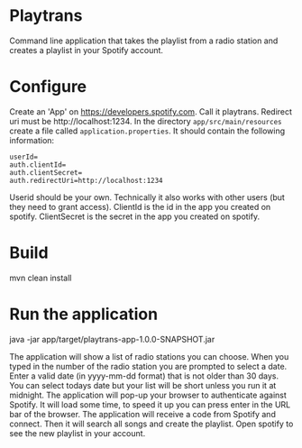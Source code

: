 # Playtrans

Command line application that takes the playlist from a radio station and creates a playlist in your Spotify account.

# Configure

Create an 'App' on https://developers.spotify.com. Call it playtrans. Redirect uri must be http://localhost:1234.
In the directory `app/src/main/resources` create a file called `application.properties`.
It should contain the following information:
```
userId=
auth.clientId=
auth.clientSecret=
auth.redirectUri=http://localhost:1234
```
Userid should be your own. Technically it also works with other users (but they need to grant access).
ClientId is the id in the app you created on spotify.
ClientSecret is the secret in the app you created on spotify.

# Build

  mvn clean install

# Run the application

  java -jar app/target/playtrans-app-1.0.0-SNAPSHOT.jar

The application will show a list of radio stations you can choose.
When you typed in the number of the radio station you are prompted to select a date.
Enter a valid date (in yyyy-mm-dd format) that is not older than 30 days.
You can select todays date but your list will be short unless you run it at midnight.
The application will pop-up your browser to authenticate against Spotify.
It will load some time, to speed it up you can press enter in the URL bar of the browser.
The application will receive a code from Spotify and connect.
Then it will search all songs and create the playlist.
Open spotify to see the new playlist in your account.